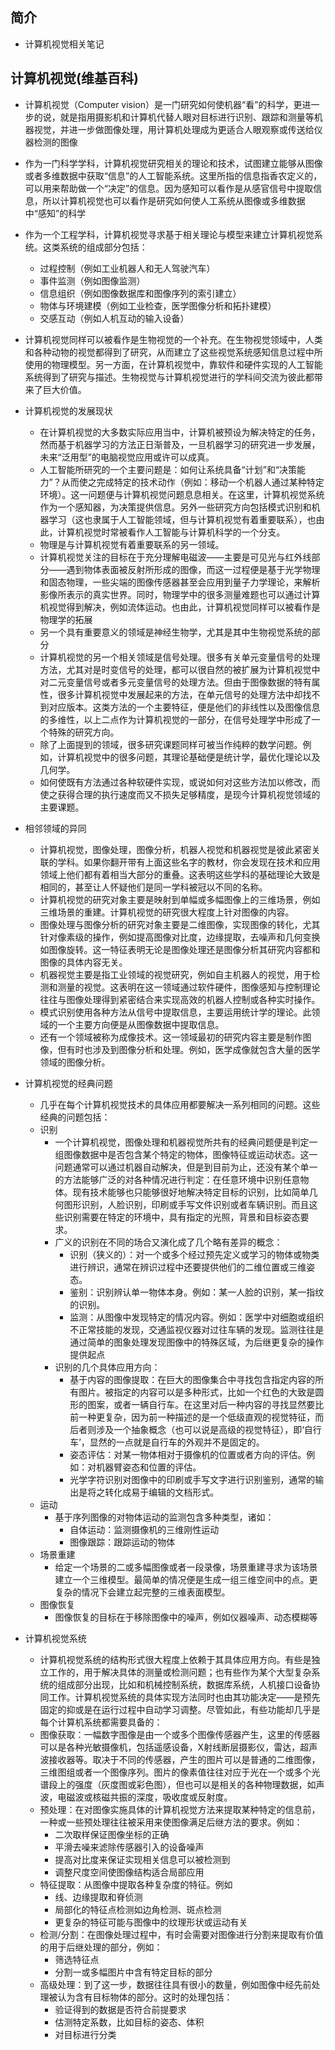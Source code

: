## 简介

+ 计算机视觉相关笔记

## 计算机视觉(维基百科)

+ 计算机视觉（Computer vision）是一门研究如何使机器“看”的科学，更进一步的说，就是指用摄影机和计算机代替人眼对目标进行识别、跟踪和测量等机器视觉，并进一步做图像处理，用计算机处理成为更适合人眼观察或传送给仪器检测的图像
+ 作为一门科学学科，计算机视觉研究相关的理论和技术，试图建立能够从图像或者多维数据中获取“信息”的人工智能系统。这里所指的信息指香农定义的，可以用来帮助做一个“决定”的信息。因为感知可以看作是从感官信号中提取信息，所以计算机视觉也可以看作是研究如何使人工系统从图像或多维数据中“感知”的科学
+ 作为一个工程学科，计算机视觉寻求基于相关理论与模型来建立计算机视觉系统。这类系统的组成部分包括：
  + 过程控制（例如工业机器人和无人驾驶汽车）
  + 事件监测（例如图像监测）
  + 信息组织（例如图像数据库和图像序列的索引建立）
  + 物体与环境建模（例如工业检查，医学图像分析和拓扑建模）
  + 交感互动（例如人机互动的输入设备）

+ 计算机视觉同样可以被看作是生物视觉的一个补充。在生物视觉领域中，人类和各种动物的视觉都得到了研究，从而建立了这些视觉系统感知信息过程中所使用的物理模型。另一方面，在计算机视觉中，靠软件和硬件实现的人工智能系统得到了研究与描述。生物视觉与计算机视觉进行的学科间交流为彼此都带来了巨大价值。

+ 计算机视觉的发展现状
  + 在计算机视觉的大多数实际应用当中，计算机被预设为解决特定的任务，然而基于机器学习的方法正日渐普及，一旦机器学习的研究进一步发展，未来“泛用型”的电脑视觉应用或许可以成真。
  + 人工智能所研究的一个主要问题是：如何让系统具备“计划”和“决策能力”？从而使之完成特定的技术动作（例如：移动一个机器人通过某种特定环境）。这一问题便与计算机视觉问题息息相关。在这里，计算机视觉系统作为一个感知器，为决策提供信息。另外一些研究方向包括模式识别和机器学习（这也隶属于人工智能领域，但与计算机视觉有着重要联系），也由此，计算机视觉时常被看作人工智能与计算机科学的一个分支。
  + 物理是与计算机视觉有着重要联系的另一领域。
  + 计算机视觉关注的目标在于充分理解电磁波——主要是可见光与红外线部分——遇到物体表面被反射所形成的图像，而这一过程便是基于光学物理和固态物理，一些尖端的图像传感器甚至会应用到量子力学理论，来解析影像所表示的真实世界。同时，物理学中的很多测量难题也可以通过计算机视觉得到解决，例如流体运动。也由此，计算机视觉同样可以被看作是物理学的拓展
  + 另一个具有重要意义的领域是神经生物学，尤其是其中生物视觉系统的部分
  + 计算机视觉的另一个相关领域是信号处理。很多有关单元变量信号的处理方法，尤其对是时变信号的处理，都可以很自然的被扩展为计算机视觉中对二元变量信号或者多元变量信号的处理方法。但由于图像数据的特有属性，很多计算机视觉中发展起来的方法，在单元信号的处理方法中却找不到对应版本。这类方法的一个主要特征，便是他们的非线性以及图像信息的多维性，以上二点作为计算机视觉的一部分，在信号处理学中形成了一个特殊的研究方向。
  + 除了上面提到的领域，很多研究课题同样可被当作纯粹的数学问题。例如，计算机视觉中的很多问题，其理论基础便是统计学，最优化理论以及几何学。
  + 如何使既有方法通过各种软硬件实现，或说如何对这些方法加以修改，而使之获得合理的执行速度而又不损失足够精度，是现今计算机视觉领域的主要课题。

+ 相邻领域的异同
  + 计算机视觉，图像处理，图像分析，机器人视觉和机器视觉是彼此紧密关联的学科。如果你翻开带有上面这些名字的教材，你会发现在技术和应用领域上他们都有着相当大部分的重叠。这表明这些学科的基础理论大致是相同的，甚至让人怀疑他们是同一学科被冠以不同的名称。
  + 计算机视觉的研究对象主要是映射到单幅或多幅图像上的三维场景，例如三维场景的重建。计算机视觉的研究很大程度上针对图像的内容。
  + 图像处理与图像分析的研究对象主要是二维图像，实现图像的转化，尤其针对像素级的操作，例如提高图像对比度，边缘提取，去噪声和几何变换如图像旋转。这一特征表明无论是图像处理还是图像分析其研究内容都和图像的具体内容无关。
  + 机器视觉主要是指工业领域的视觉研究，例如自主机器人的视觉，用于检测和测量的视觉。这表明在这一领域通过软件硬件，图像感知与控制理论往往与图像处理得到紧密结合来实现高效的机器人控制或各种实时操作。
  + 模式识别使用各种方法从信号中提取信息，主要运用统计学的理论。此领域的一个主要方向便是从图像数据中提取信息。
  + 还有一个领域被称为成像技术。这一领域最初的研究内容主要是制作图像，但有时也涉及到图像分析和处理。例如，医学成像就包含大量的医学领域的图像分析。

+ 计算机视觉的经典问题
  + 几乎在每个计算机视觉技术的具体应用都要解决一系列相同的问题。这些经典的问题包括：
  + 识别
    + 一个计算机视觉，图像处理和机器视觉所共有的经典问题便是判定一组图像数据中是否包含某个特定的物体，图像特征或运动状态。这一问题通常可以通过机器自动解决，但是到目前为止，还没有某个单一的方法能够广泛的对各种情况进行判定：在任意环境中识别任意物体。现有技术能够也只能够很好地解决特定目标的识别，比如简单几何图形识别，人脸识别，印刷或手写文件识别或者车辆识别。而且这些识别需要在特定的环境中，具有指定的光照，背景和目标姿态要求。
    + 广义的识别在不同的场合又演化成了几个略有差异的概念：
      + 识别（狭义的）：对一个或多个经过预先定义或学习的物体或物类进行辨识，通常在辨识过程中还要提供他们的二维位置或三维姿态。
      + 鉴别：识别辨认单一物体本身。例如：某一人脸的识别，某一指纹的识别。
      + 监测：从图像中发现特定的情况内容。例如：医学中对细胞或组织不正常技能的发现，交通监视仪器对过往车辆的发现。监测往往是通过简单的图象处理发现图像中的特殊区域，为后继更复杂的操作提供起点
    + 识别的几个具体应用方向：
      + 基于内容的图像提取：在巨大的图像集合中寻找包含指定内容的所有图片。被指定的内容可以是多种形式，比如一个红色的大致是圆形的图案，或者一辆自行车。在这里对后一种内容的寻找显然要比前一种更复杂，因为前一种描述的是一个低级直观的视觉特征，而后者则涉及一个抽象概念（也可以说是高级的视觉特征），即‘自行车’，显然的一点就是自行车的外观并不是固定的。
      + 姿态评估：对某一物体相对于摄像机的位置或者方向的评估。例如：对机器臂姿态和位置的评估。
      + 光学字符识别对图像中的印刷或手写文字进行识别鉴别，通常的输出是将之转化成易于编辑的文档形式。
  + 运动
    + 基于序列图像的对物体运动的监测包含多种类型，诸如：
      + 自体运动：监测摄像机的三维刚性运动
      + 图像跟踪：跟踪运动的物体
  + 场景重建
    + 给定一个场景的二或多幅图像或者一段录像，场景重建寻求为该场景建立一个三维模型。最简单的情况便是生成一组三维空间中的点。更复杂的情况下会建立起完整的三维表面模型。
  + 图像恢复
    + 图像恢复的目标在于移除图像中的噪声，例如仪器噪声、动态模糊等

+ 计算机视觉系统
  + 计算机视觉系统的结构形式很大程度上依赖于其具体应用方向。有些是独立工作的，用于解决具体的测量或检测问题；也有些作为某个大型复杂系统的组成部分出现，比如和机械控制系统，数据库系统，人机接口设备协同工作。计算机视觉系统的具体实现方法同时也由其功能决定——是预先固定的抑或是在运行过程中自动学习调整。尽管如此，有些功能却几乎是每个计算机系统都需要具备的：
  + 图像获取：一幅数字图像是由一个或多个图像传感器产生，这里的传感器可以是各种光敏摄像机，包括遥感设备，X射线断层摄影仪，雷达，超声波接收器等。取决于不同的传感器，产生的图片可以是普通的二维图像，三维图组或者一个图像序列。图片的像素值往往对应于光在一个或多个光谱段上的强度（灰度图或彩色图），但也可以是相关的各种物理数据，如声波，电磁波或核磁共振的深度，吸收度或反射度。
  + 预处理：在对图像实施具体的计算机视觉方法来提取某种特定的信息前，一种或一些预处理往往被采用来使图像满足后继方法的要求。例如：
    + 二次取样保证图像坐标的正确
    + 平滑去噪来滤除传感器引入的设备噪声
    + 提高对比度来保证实现相关信息可以被检测到
    + 调整尺度空间使图像结构适合局部应用
  + 特征提取：从图像中提取各种复杂度的特征。例如
    + 线、边缘提取和脊侦测
    + 局部化的特征点检测如边角检测、斑点检测
    + 更复杂的特征可能与图像中的纹理形状或运动有关
  + 检测/分割：在图像处理过程中，有时会需要对图像进行分割来提取有价值的用于后继处理的部分，例如：
    + 筛选特征点
    + 分割一或多幅图片中含有特定目标的部分
  + 高级处理：到了这一步，数据往往具有很小的数量，例如图像中经先前处理被认为含有目标物体的部分。这时的处理包括：
    + 验证得到的数据是否符合前提要求
    + 估测特定系数，比如目标的姿态、体积
    + 对目标进行分类